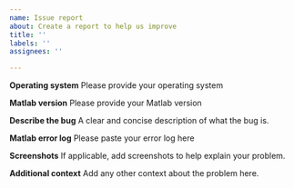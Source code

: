 ```yaml
---
name: Issue report
about: Create a report to help us improve
title: ''
labels: ''
assignees: ''

---
```


**Operating system**
Please provide your operating system

**Matlab version**
Please provide your Matlab version

**Describe the bug**
A clear and concise description of what the bug is.

**Matlab error log**
Please paste your error log here


**Screenshots**
If applicable, add screenshots to help explain your problem.


**Additional context**
Add any other context about the problem here.
